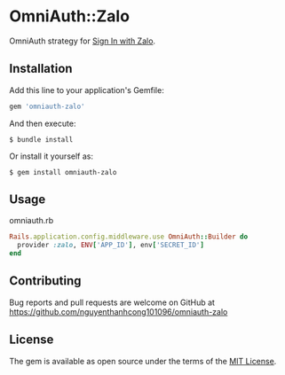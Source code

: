 # OmniAuth::Zalo

OmniAuth strategy for [Sign In with Zalo](https://developers.zalo.me/).

## Installation

Add this line to your application's Gemfile:

```ruby
gem 'omniauth-zalo'
```

And then execute:

    $ bundle install

Or install it yourself as:

    $ gem install omniauth-zalo

## Usage
omniauth.rb

```ruby
Rails.application.config.middleware.use OmniAuth::Builder do
  provider :zalo, ENV['APP_ID'], env['SECRET_ID']
end
```


## Contributing

Bug reports and pull requests are welcome on GitHub at https://github.com/nguyenthanhcong101096/omniauth-zalo

## License

The gem is available as open source under the terms of the [MIT License](https://opensource.org/licenses/MIT).

